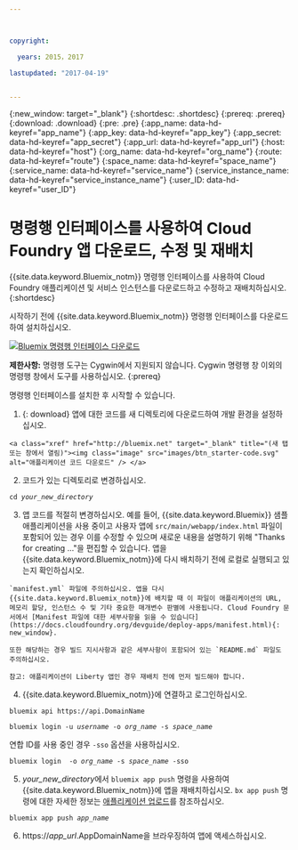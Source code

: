 ```yaml
---



copyright:

  years: 2015，2017

lastupdated: "2017-04-19"


---
```


{:new_window: target="_blank"}
{:shortdesc: .shortdesc}
{:prereq: .prereq}
{:download: .download}
{:pre: .pre}
{:app_name: data-hd-keyref="app_name"}
{:app_key: data-hd-keyref="app_key"}
{:app_secret: data-hd-keyref="app_secret"}
{:app_url: data-hd-keyref="app_url"}
{:host: data-hd-keyref="host"}
{:org_name: data-hd-keyref="org_name"}
{:route: data-hd-keyref="route"}
{:space_name: data-hd-keyref="space_name"}
{:service_name: data-hd-keyref="service_name"}
{:service_instance_name: data-hd-keyref="service_instance_name"}
{:user_ID: data-hd-keyref="user_ID"}

# 명령행 인터페이스를 사용하여 Cloud Foundry 앱 다운로드, 수정 및 재배치

{{site.data.keyword.Bluemix_notm}} 명령행 인터페이스를 사용하여 Cloud Foundry 애플리케이션 및 서비스 인스턴스를 다운로드하고 수정하고 재배치하십시오.
{:shortdesc}

시작하기 전에 {{site.data.keyword.Bluemix_notm}} 명령행 인터페이스를 다운로드하여 설치하십시오. 

<p>
<a class="xref" href="https://clis.ng.bluemix.net" target="_blank" title="(새 탭 또는 창에서 열림)"><img class="image" src="images/btn_bx_commandline.svg" alt="Bluemix 명령행 인터페이스 다운로드" /> </a>
</p>

**제한사항:** 명령행 도구는 Cygwin에서 지원되지 않습니다. Cygwin 명령행 창 이외의 명령행 창에서 도구를 사용하십시오.
{:prereq}

명령행 인터페이스를 설치한 후 시작할 수 있습니다. 

  1. {: download} 앱에 대한 코드를 새 디렉토리에 다운로드하여 개발 환경을 설정하십시오. 
  
    <a class="xref" href="http://bluemix.net" target="_blank" title="(새 탭 또는 창에서 열림)"><img class="image" src="images/btn_starter-code.svg" alt="애플리케이션 코드 다운로드" /> </a>

  2. 코드가 있는 디렉토리로 변경하십시오. 

  <pre class="pre"><code class="hljs">cd <var class="keyword varname">your_new_directory</var></code></pre>

  3.  앱 코드를 적절히 변경하십시오. 예를 들어, {{site.data.keyword.Bluemix}} 샘플 애플리케이션을 사용 중이고 사용자 앱에 `src/main/webapp/index.html` 파일이 포함되어 있는 경우 이를 수정할 수 있으며 새로운 내용을 설명하기 위해 "Thanks for creating ..."을 편집할 수 있습니다. 앱을 {{site.data.keyword.Bluemix_notm}}에 다시 배치하기 전에 로컬로 실행되고 있는지 확인하십시오. 

    `manifest.yml` 파일에 주의하십시오. 앱을 다시 {{site.data.keyword.Bluemix_notm}}에 배치할 때 이 파일이 애플리케이션의 URL, 메모리 할당, 인스턴스 수 및 기타 중요한 매개변수 판별에 사용됩니다. Cloud Foundry 문서에서 [Manifest 파일에 대한 세부사항을 읽을 수 있습니다](https://docs.cloudfoundry.org/devguide/deploy-apps/manifest.html){: new_window}.

    또한 해당하는 경우 빌드 지시사항과 같은 세부사항이 포함되어 있는 `README.md` 파일도 주의하십시오. 

    참고: 애플리케이션이 Liberty 앱인 경우 재배치 전에 먼저 빌드해야 합니다. 

  4. {{site.data.keyword.Bluemix_notm}}에 연결하고 로그인하십시오. 

  <pre class="pre"><code class="hljs">bluemix api https://api.<span class="keyword" data-hd-keyref="DomainName">DomainName</span></code></pre>

  <pre class="pre"><code class="hljs">bluemix login -u <var class="keyword varname" data-hd-keyref="user_ID">username</var> -o <var class="keyword varname" data-hd-keyref="org_name">org_name</var> -s <var class="keyword varname" data-hd-keyref="space_name">space_name</var></code></pre>

  연합 ID를 사용 중인 경우 `-sso` 옵션을 사용하십시오. 

  <pre class="pre"><code class="hljs">bluemix login  -o <var class="keyword varname" data-hd-keyref="org_name">org_name</var> -s <var class="keyword varname" data-hd-keyref="space_name">space_name</var> -sso</code></pre>

  5. <var class="keyword varname">your_new_directory</var>에서 `bluemix app push` 명령을 사용하여 {{site.data.keyword.Bluemix_notm}}에 앱을 재배치하십시오. `bx app push` 명령에 대한 자세한 정보는 [애플리케이션 업로드](/docs/starters/upload_app.html)를 참조하십시오.

  <pre class="pre"><code class="hljs">bluemix app push <var class="keyword varname" data-hd-keyref="app_name">app_name</var></code></pre>

  6. https://<var class="keyword varname" data-hd-keyref="app_url">app_url</var>.<span class="keyword" data-hd-keyref="APPDomain">AppDomainName</span>을 브라우징하여 앱에 액세스하십시오.
